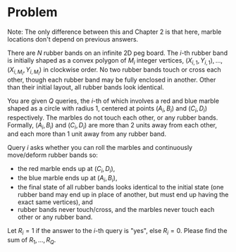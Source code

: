 # Problem

Note: The only difference between this and Chapter 2 is that here, marble locations don't depend on previous answers.

There are $N$ rubber bands on an infinite 2D peg board. The $i$-th rubber band is initially shaped as a convex polygon of $M_i$​ integer vertices, $(X_{i,1}, Y_{i,1}), \ldots, (X_{i,M_i}, Y_{i,M_i})$ in clockwise order. No two rubber bands touch or cross each other, though each rubber band may be fully enclosed in another. Other than their initial layout, all rubber bands look identical.

You are given $Q$ queries, the $i$-th of which involves a red and blue marble shaped as a circle with radius $1$, centered at points $(A_i, B_i)$ and $(C_i, D_i)$ respectively. The marbles do not touch each other, or any rubber bands. Formally, $(A_i, B_i)$ and $(C_i, D_i)$ are more than $2$ units away from each other, and each more than $1$ unit away from any rubber band.

Query $i$ asks whether you can roll the marbles and continuously move/deform rubber bands so:

- the red marble ends up at $(C_i, D_i)$,
- the blue marble ends up at $(A_i, B_i)$,
- the final state of all rubber bands looks identical to the initial state (one rubber band may end up in place of another, but must end up having the exact same vertices), and
- rubber bands never touch/cross, and the marbles never touch each other or any rubber band.

Let $R_i = 1$ if the answer to the $i$-th query is "yes", else $R_i = 0$. Please find the sum of $R_1, ..., R_Q$​.
